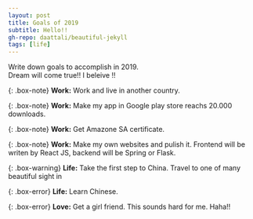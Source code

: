 ```yaml
---
layout: post
title: Goals of 2019
subtitle: Hello!!
gh-repo: daattali/beautiful-jekyll
tags: [life]
---
```




Write down  goals to accomplish in 2019.  
Dream will come true!! I beleive !!

{: .box-note}
**Work:** Work and live in another country.

{: .box-note}
**Work:** Make my app in Google play store reachs 20.000 downloads.


{: .box-note}
**Work:** Get Amazone  SA certificate.

{: .box-note}
**Work:** Make my own websites and pulish it. Frontend will be writen by React JS, backend will be Spring or Flask.


{: .box-warning}
**Life:** Take the first step to China. Travel to one of many  beautiful sight in 


{: .box-error}
**Life:** Learn Chinese.

{: .box-error}
**Love:** Get a girl friend. This sounds hard for me. Haha!!
